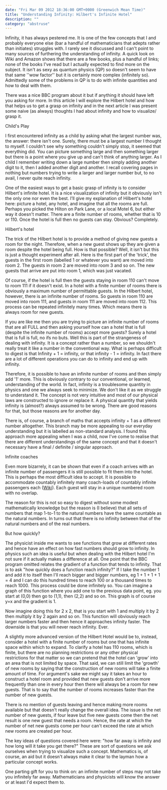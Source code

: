 ```yaml
---
date: "Fri Mar 09 2012 18:36:00 GMT+0000 (Greenwich Mean Time)"
title: "Understanding Infinity: Hilbert's Infinite Hotel"
description: ""
category: "abstruse"
---
```

Infinity, it has always pestered me. It is one of the few concepts that I and probably everyone else (bar a handful of mathematicians that adepts rather than initiates) struggles with. I rarely see it discussed and I can't point to many sources of furthering the understanding of infinity. A quick look on Wiki and Amazon shows that there are a few books, plus a handful of links; none of the books I've read but I actually expected to find more on the subject. It isn't as sexy as quantum physics (QP) so doesn't seem to have that same ''wow factor'' but it is certainly more complex (infinitely so). Admittedly some of the problems in QP is to do with infinite quantities and how to deal with them.

  
There was a nice BBC program about it but if anything it should have left you asking for more. In this article I will explore the Hilbert hotel and how that helps us to get a grasp on infinity and in the next article I was present some naive (as always) thoughts I had about infinity and how to visualize/ grasp it.

  
Child's Play

I first encountered infinity as a child by asking what the largest number was, the answer: there isn't one. Surely, there must be a largest number I thought to myself. I couldn't see why something couldn't simply stop, it seemed that everything did. You can picture something large and then something larger but there is a point where you give up and can't think of anything larger. As I child I remember writing down a large number then simply adding another digit to it, then I added another digit and another. I recall covering pages in nothing but numbers trying to write a larger and larger number but, to no avail, I never quite reach infinity.  
  
One of the easiest ways to get a basic grasp of infinity is to consider Hilbert's infinite hotel. It is a nice visualization of infinity but it obviously isn't the only one nor even the best. I’ll give my explanation of Hilbert's hotel here: picture a hotel, any hotel, and imagine that all the rooms are full. Perhaps you picked the Hilton on Park Lane, or a local Motel 6, but either way it doesn't matter. There are a finite number of rooms, whether that is 10 or 110. Once the hotel is full then no guests can stay. Obvious? Completely.

  

Hilbert's hotel

The trick of the Hilbert hotel is to provide a method of giving new guests a room for the night. Therefore, when a new guest shows up they are given a room despite the hotel being full. How is that possible? Well, it isn't but this is just a thought experiment after all. Here is the first part of the 'trick', the guests in the first room (labelled 1 or whatever you want) are moved into room 2. The guests in room 2 are moved into room 3 and so on. The new guests that arrive are put into room 1, which was just vacated.  
  
Of course, if the hotel is full then the guests staying in room 110 can't move to room 111 if it doesn't exist. In a hotel with a finite number of rooms there is obviously a maximum number of permittable guests. In the Hilbert hotel, however, there is an infinite number of rooms. So guests in room 110 are moved into room 111, and guests in room 111 are moved into room 112. This process can be repeated infinitely many times. Which means there is always room for new guests.  
  
If you are like me then you are trying to picture an infinite number of rooms that are all FULL and then asking yourself how can a hotel that is full (despite the infinite number of rooms) accept more guests? Surely a hotel that is full is full, no ifs no buts. Well this is part of the strangeness of dealing with infinity. It is a concept rather than a number, so we shouldn't really treat it like a number in the conventional way. What is perhaps difficult to digest is that Infinity + 1 = infinity, or that infinity - 1 = infinity. In fact there are a lot of different operations you can do to infinity and end up with infinity.  
  
Therefore, it is possible to have an infinite number of rooms and then simply add '1' more. This is obviously contrary to our conventional, or learned, understanding of the world. In fact, infinity is a troublesome quantity in physics and one we always seek to minimize. We don't like it as we struggle to understand it. The concept is not very intuitive and most of our physical laws are constructed to ignore or replace it. A physical quantity that yields infinity is (almost?) always assumed to be wrong. There are good reasons for that, but those reasons are for another day.  
  
There is, of course, a branch of maths that accepts infinity + 1 as a different number altogether. This branch may be more appealing to our everyday understanding but it is labelled as non-standard analysis. I found this approach more appealing when I was a child, now I've come to realise that there are different understandings of the same concept and that it doesn't necessary have a final / definite / singular approach.

  

Infinite coaches

Even more bizarrely, it can be shown that even if a coach arrives with an infinite number of passengers it is still possible to fit them into the hotel. This is perhaps the most difficult idea to accept. It is possible to accommodate countably infinitely many coach-loads of countably infinite passengers each ([Wiki](http://en.wikipedia.org/wiki/Hilbert_hotel "Hilbert Hotel")). Each guest will stay in a unique numbered room with no overlap.

The reason for this is not so easy to digest without some modest mathematically knowledge but the reason is (I believe) that all sets of numbers that map 1-to-1 to the natural numbers have the same countable as the natural numbers. In turns out that there is no infinity between that of the natural numbers and of the real numbers.

But how quickly?

The physicist inside me wants to see functions that grow at different rates and hence have an effect on how fast numbers should grow to infinity. In physics such an idea is useful but when dealing with the Hilbert hotel I'm not sure if it actually makes a difference at all. One point that the BBC program omitted relates the gradient of a function that tends to infinity. That is to ask "how quickly does a function reach infinity?" If I take the number 1 and add it to itself then I'll reach bigger and bigger numbers, eg 1 + 1 + 1 + 1 = 4 and I can do this hundred times to reach 100 or a thousand times to reach 1000. This process could be done infinitely so. You can imagine a graph of this function where you add one to the previous data point, eg. you start at (0,0) then go to (1,1), then (2,2) and so on. This graph is of course y=x and the gradient is 1.

Now imagine doing this for 2 x 2, that is you start with 1 and multiply it by 2 then multiply it by 2 again and so on. This function will obviously reach larger numbers faster and then hence it approaches infinity faster. The downside is that you will never reach infinity. Ever.

A slightly more advanced version of the Hilbert Hotel would be to, instead, consider a hotel with a finite number of rooms but one that has infinite space within which to expand. To clarify a hotel has 110 rooms, which is finite, but there are no planning restrictions or any other physical restrictions for that matter so we can pretend that the hotel can 'grow' into an area that is not limited by space. That said, we can still limit the 'growth' of new rooms by saying that the construction of new rooms will take a finite amount of time. For argument's sake we might say it takes an hour to construct a hotel room and provided that new guests don't arrive more frequently than one in every hour then there will always be a room for new guests. That is to say that the number of rooms increases faster than the number of new guests.

There is no mention of guests leaving and hence making more rooms available but that doesn't really change the overall idea. The issue is the net number of new guests, if four leave but five new guests come then the net result is one new guest that needs a room. Hence, the rate at which the number of net new guests come per hour can't exceed the rate at which new rooms are created per hour.

The key ideas of questions covered here were: "how far away is infinity and how long will it take you get there?" These are sort of questions we ask ourselves when trying to visualize such a concept. Mathematics is, of course, an aid but it doesn't always make it clear to the layman how a particular concept works.

  

One parting gift for you to think on: an infinite number of steps may not take you infinitely far away. Mathematicians and physicists will know the answer or at least I'd expect them to.